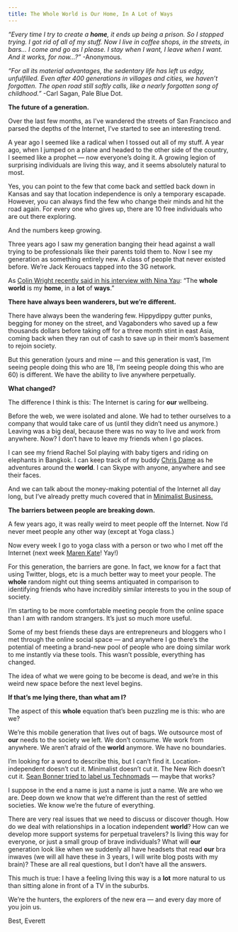 ```yaml
---
title: The Whole World is Our Home, In A Lot of Ways
---
```


_“Every time I try to create a **home**, it ends up being a prison. So I
stopped trying. I got rid of all of my stuff. Now I live in coffee shops, in
the streets, in bars… I come and go as I please. I stay when I want, I leave
when I want. And it works, for now…?”_ -Anonymous.

_“For all its material advantages, the sedentary life has left us edgy,
unfulfilled. Even after 400 generations in villages and cities, we haven’t
forgotten. The open road still softly calls, like a nearly forgotten song of
childhood.”_ -Carl Sagan, Pale Blue Dot.

**The future of a generation.**

Over the last few months, as I’ve wandered the streets of San Francisco and
parsed the depths of the Internet, I’ve started to see an interesting trend.

A year ago I seemed like a radical when I tossed out all of my stuff. A year
ago, when I jumped on a plane and headed to the other side of the country, I
seemed like a prophet — now everyone’s doing it. A growing legion of
surprising individuals are living this way, and it seems absolutely natural to
most.

Yes, you can point to the few that come back and settled back down in Kansas
and say that location independence is only a temporary escapade. However, you
can always find the few who change their minds and hit the road again. For
every one who gives up, there are 10 free individuals who are out there
exploring.

And the numbers keep growing.

Three years ago I saw my generation banging their head against a wall trying
to be professionals like their parents told them to. Now I see my generation
as something entirely new. A class of people that never existed before. We’re
Jack Kerouacs tapped into the 3G network.

As [Colin Wright recently said in his interview with Nina
Yau](http://castlesintheair.org/blog/2010/11/08/colinishisname/): “The
**whole** **world** is my **home**, in a **lot** of **ways**.”

**There have always been wanderers, but we’re different.**

There have always been the wandering few. Hippydippy gutter punks, begging for
money on the street, and Vagabonders who saved up a few thousands dollars
before taking off for a three month stint in east Asia, coming back when they
ran out of cash to save up in their mom’s basement to rejoin society.

But this generation (yours and mine — and this generation is vast, I’m seeing
people doing this who are 18, I’m seeing people doing this who are 60) is
different. We have the ability to live anywhere perpetually.

**What changed?**

The difference I think is this: The Internet is caring for **our** wellbeing.

Before the web, we were isolated and alone. We had to tether ourselves to a
company that would take care of us (until they didn’t need us anymore.)
Leaving was a big deal, because there was no way to live and work from
anywhere. Now? I don’t have to leave my friends when I go places.

I can see my friend Rachel Sol playing with baby tigers and riding on
elephants in Bangkok. I can keep track of my buddy [Chris
Dame](http://www.traveltrue.net/) as he adventures around the **world**. I can
Skype with anyone, anywhere and see their faces.

And we can talk about the money-making potential of the Internet all day long,
but I’ve already pretty much covered that in [Minimalist
Business.](http://www.minimalistbusiness.com/)

**The barriers between people are breaking down.**

A few years ago, it was really weird to meet people off the Internet. Now I’d
never meet people any other way (except at Yoga class.)

Now every week I go to yoga class with a person or two who I met off the
Internet (next week [Maren Kate](http://www.escapingthe9to5.com/)! Yay!)

For this generation, the barriers are gone. In fact, we know for a fact that
using Twitter, blogs, etc is a much better way to meet your people. The
**whole** random night out thing seems antiquated in comparison to identifying
friends who have incredibly similar interests to you in the soup of society.

I’m starting to be more comfortable meeting people from the online space than
I am with random strangers. It’s just so much more useful.

Some of my best friends these days are entrepreneurs and bloggers who I met
through the online social space — and anywhere I go there’s the potential of
meeting a brand-new pool of people who are doing similar work to me instantly
via these tools. This wasn’t possible, everything has changed.

The idea of what we were going to be become is dead, and we’re in this weird
new space before the next level begins.

**If that’s me lying there, than what am I?**

The aspect of this **whole** equation that’s been puzzling me is this: who are
we?

We’re this mobile generation that lives out of bags. We outsource most of
**our** needs to the society we left. We don’t consume. We work from anywhere.
We aren’t afraid of the **world** anymore. We have no boundaries.

I’m looking for a word to describe this, but I can’t find it. Location-
independent doesn’t cut it. Minimalist doesn’t cut it. The New Rich doesn’t
cut it. [Sean Bonner tried to label us
Technomads](http://boingboing.net/2010/09/10/technomads.html) — maybe that
works?

I suppose in the end a name is just a name is just a name. We are who we are.
Deep down we know that we’re different than the rest of settled societies. We
know we’re the future of everything.

There are very real issues that we need to discuss or discover though. How do
we deal with relationships in a location independent **world**? How can we
develop more support systems for perpetual travelers? Is living this way for
everyone, or just a small group of brave individuals? What will **our**
generation look like when we suddenly all have headsets that read **our** bra
inwaves (we will all have these in 3 years, I will write blog posts
with my brain)? These are all real questions, but I don’t have all the
answers.

This much is true: I have a feeling living this way is a **lot** more natural
to us than sitting alone in front of a TV in the suburbs.

We’re the hunters, the explorers of the new era — and every day more of you
join us.

Best, Everett
